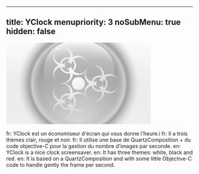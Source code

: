 ----- 
title: YClock
menupriority: 3
noSubMenu: true
hidden: false
-----


[ ![Screenshot](/Scratch/img/softwares/yclock/screenshot1.png 'screenshot') ][yclock]

fr: YClock est un économiseur d'écran qui vous donne l'heure.i
fr: Il a trois thèmes clair, rouge et noir.
fr: Il utilise une base de QuartzComposition + du code objective-C pour la gestion du nombre d'images par seconde.
en: YClock is a nice clock screensaver. 
en: It has three themes: white, black and red. 
en: It is based on a QuartzComposition and with some little Objective-C code to handle gently the frame per second.

[yclock]: /Scratch/files/YClock.dmg
